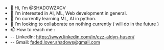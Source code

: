 - 👋 Hi, I’m @SHADOWZXCV
- 👀 I’m interested in AI, ML, Web development in general.
- 🌱 I’m currently learning ML, AI in python.
- 💞️ I’m looking to collaborate on nothing currently ( will do in the future )
- 📫 How to reach me : 
- -- LinkedIn: https://www.linkedin.com/in/ezz-aldyn-husen/
- -- Gmail: faded.lover.shadows@gmail.com

<!---
SHADOWZXCV/SHADOWZXCV is a ✨ special ✨ repository because its `README.md` (this file) appears on your GitHub profile.
You can click the Preview link to take a look at your changes.
--->
